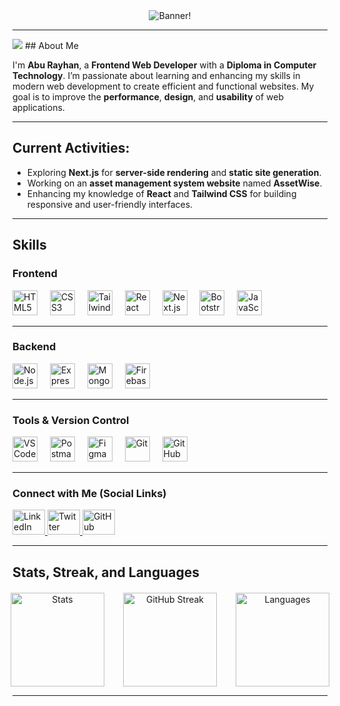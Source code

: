 <!-- Banner Image -->
<div align="center">
  <img src="./images/aburayhan.png" alt="Banner!" title="Banner" />
</div>

---
<img src="https://visitor-badge.laobi.icu/badge?page_id=aburayhan-bpi.aburayhan-bpi" />
## About Me

I'm **Abu Rayhan**, a **Frontend Web Developer** with a **Diploma in Computer Technology**. I’m passionate about learning and enhancing my skills in modern web development to create efficient and functional websites. My goal is to improve the **performance**, **design**, and **usability** of web applications.

---

## Current Activities:
- Exploring **Next.js** for **server-side rendering** and **static site generation**.
- Working on an **asset management system website** named **AssetWise**.
- Enhancing my knowledge of **React** and **Tailwind CSS** for building responsive and user-friendly interfaces.

---

## Skills

### Frontend
<div align="left">
  <img src="https://cdn.jsdelivr.net/gh/devicons/devicon/icons/html5/html5-original.svg" height="40" alt="HTML5" />
  <img width="12" />
  <img src="https://cdn.jsdelivr.net/gh/devicons/devicon/icons/css3/css3-original.svg" height="40" alt="CSS3" />
  <img width="12" />
  <img src="https://cdn.jsdelivr.net/gh/devicons/devicon/icons/tailwindcss/tailwindcss-original-wordmark.svg" height="40" alt="Tailwind CSS" />
  <img width="12" />
  <img src="https://cdn.jsdelivr.net/gh/devicons/devicon/icons/react/react-original.svg" height="40" alt="React" />
  <img width="12" />
  <img src="https://cdn.jsdelivr.net/gh/devicons/devicon/icons/nextjs/nextjs-original.svg" height="40" alt="Next.js" />
  <img width="12" />
  <img src="https://cdn.jsdelivr.net/gh/devicons/devicon/icons/bootstrap/bootstrap-original.svg" height="40" alt="Bootstrap" />
  <img width="12" />
  <img src="https://cdn.jsdelivr.net/gh/devicons/devicon/icons/javascript/javascript-original.svg" height="40" alt="JavaScript" />
</div>

---

### Backend
<div align="left">
  <img src="https://cdn.simpleicons.org/nodedotjs/339933" height="40" alt="Node.js" />
  <img width="12" />
  <img src="https://img.shields.io/badge/Express-000000?logo=express&logoColor=white&style=for-the-badge" height="40" alt="Express" />
  <img width="12" />
  <img src="https://cdn.simpleicons.org/mongodb/47A248" height="40" alt="MongoDB" />
  <img width="12" />
  <img src="https://skillicons.dev/icons?i=firebase" height="40" alt="Firebase" />
</div>

---

### Tools & Version Control
<div align="left">
  <img src="https://cdn.jsdelivr.net/gh/devicons/devicon/icons/vscode/vscode-original.svg" height="40" alt="VS Code" />
  <img width="12" />
  <img src="https://skillicons.dev/icons?i=postman" height="40" alt="Postman" />
  <img width="12" />
  <img src="https://skillicons.dev/icons?i=figma" height="40" alt="Figma" />
  <img width="12" />
  <img src="https://cdn.simpleicons.org/git/F05032" height="40" alt="Git" />
  <img width="12" />
  <img src="https://skillicons.dev/icons?i=github" height="40" alt="GitHub" />
</div>

---

### Connect with Me (Social Links)
<div align="left">
  <a href="https://www.linkedin.com/in/aburayhan-bpi" target="_blank">
    <img src="https://raw.githubusercontent.com/maurodesouza/profile-readme-generator/master/src/assets/icons/social/linkedin/default.svg" width="52" height="40" alt="LinkedIn" />
  </a>
  <a href="https://x.com/aburayhan_bpi" target="_blank">
    <img src="https://raw.githubusercontent.com/maurodesouza/profile-readme-generator/master/src/assets/icons/social/twitter/default.svg" width="52" height="40" alt="Twitter" />
  </a>
  <a href="https://github.com/aburayhan-bpi" target="_blank">
    <img src="https://skillicons.dev/icons?i=github" width="52" height="40" alt="GitHub" />
  </a>
</div>

---

## Stats, Streak, and Languages

<div align="center" style="display: flex; justify-content: center; gap: 30px; margin-top: 20px;">
  <img src="https://github-readme-stats.vercel.app/api?username=aburayhan-bpi&hide_title=false&hide_rank=false&show_icons=true&include_all_commits=true&count_private=true&disable_animations=false&theme=blueberry&locale=en&hide_border=false" height="150" alt="Stats" />
  
  <!-- Streak Image -->
  <a href="https://git.io/streak-stats">
    <img src="https://nirzak-streak-stats.vercel.app?user=aburayhan-bpi&theme=blueberry" alt="GitHub Streak" height="150" />
  </a>

  <img src="https://github-readme-stats.vercel.app/api/top-langs?username=aburayhan-bpi&locale=en&hide_title=false&layout=compact&card_width=320&langs_count=5&theme=dracula&hide_border=false" height="150" alt="Languages" />
</div>

---
